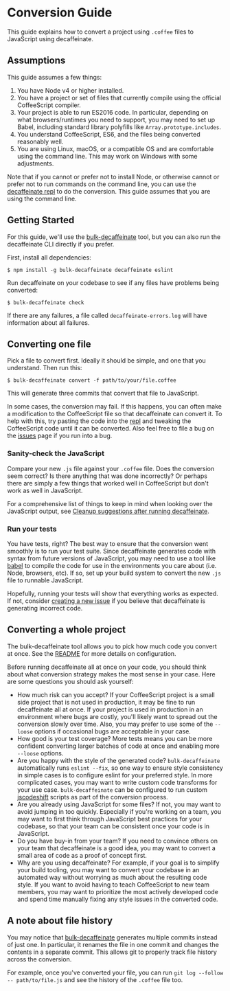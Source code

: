 # Conversion Guide

This guide explains how to convert a project using `.coffee` files to
JavaScript using decaffeinate.

## Assumptions

This guide assumes a few things:

1. You have Node v4 or higher installed.
1. You have a project or set of files that currently compile using the
   official CoffeeScript compiler.
1. Your project is able to run ES2016 code. In particular, depending on what
   browsers/runtimes you need to support, you may need to set up Babel,
   including standard library polyfills like `Array.prototype.includes`.
1. You understand CoffeeScript, ES6, and the files being converted
   reasonably well.
1. You are using Linux, macOS, or a compatible OS and are comfortable
   using the command line. This may work on Windows with some
   adjustments.

Note that if you cannot or prefer not to install Node, or otherwise cannot or
prefer not to run commands on the command line, you can use the
[decaffeinate repl][repl] to do the conversion. This guide assumes that you are
using the command line.

[repl]: http://decaffeinate-project.org/repl/

## Getting Started

For this guide, we'll use the [bulk-decaffeinate] tool, but you can also run the
decaffeinate CLI directly if you prefer.

First, install all dependencies:

```
$ npm install -g bulk-decaffeinate decaffeinate eslint
```

Run decaffeinate on your codebase to see if any files have problems being
converted:

```
$ bulk-decaffeinate check
```

If there are any failures, a file called `decaffeinate-errors.log` will have
information about all failures.

[bulk-decaffeinate]: https://github.com/decaffeinate/bulk-decaffeinate

## Converting one file

Pick a file to convert first. Ideally it should be simple, and one that
you understand. Then run this:

```
$ bulk-decaffeinate convert -f path/to/your/file.coffee
```

This will generate three commits that convert that file to JavaScript.

In some cases, the conversion may fail. If this happens, you can often make a
modification to the CoffeeScript file so that decaffeinate can convert it. To
help with this, try pasting the code into the [repl] and tweaking the
CoffeeScript code until it can be converted. Also feel free to file a bug on the
[issues] page if you run into a bug.

[issues]: https://github.com/decaffeinate/decaffeinate/issues

### Sanity-check the JavaScript

Compare your new `.js` file against your `.coffee` file. Does the
conversion seem correct? Is there anything that was done incorrectly? Or
perhaps there are simply a few things that worked well in CoffeeScript
but don't work as well in JavaScript.

For a comprehensive list of things to keep in mind when looking over the
JavaScript output, see
[Cleanup suggestions after running decaffeinate](./correctness-issues.md).

### Run your tests

You have tests, right? The best way to ensure that the conversion went
smoothly is to run your test suite. Since decaffeinate generates code
with syntax from future versions of JavaScript, you may need to use a
tool like [babel][babel] to compile the code for use in the environments
you care about (i.e. Node, browsers, etc). If so, set up your build
system to convert the new `.js` file to runnable JavaScript.

Hopefully, running your tests will show that everything works as
expected. If not, consider [creating a new issue][new-issue] if you
believe that decaffeinate is generating incorrect code.

[babel]: https://babeljs.io/
[new-issue]: https://github.com/decaffeinate/decaffeinate/issues/new

## Converting a whole project

The bulk-decaffeinate tool allows you to pick how much code you convert at once.
See the [README][bulk-decaffeinate] for more details on configuration.

Before running decaffeinate all at once on your code, you should think about
what conversion strategy makes the most sense in your case. Here are some
questions you should ask yourself:

* How much risk can you accept? If your CoffeeScript project is a small side
  project that is not used in production, it may be fine to run decaffeinate all
  at once. If your project is used in production in an environment where bugs
  are costly, you'll likely want to spread out the conversion slowly over time.
  Also, you may prefer to use some of the `--loose` options if occasional bugs
  are acceptable in your case.
* How good is your test coverage? More tests means you can be more confident
  converting larger batches of code at once and enabling more `--loose` options.
* Are you happy with the style of the generated code? `bulk-decaffeinate`
  automatically runs `eslint --fix`, so one way to ensure style consistency in
  simple cases is to configure eslint for your preferred style. In more
  complicated cases, you may want to write custom code transforms for your use
  case. `bulk-decaffeinate` can be configured to run custom [jscodeshift]
  scripts as part of the conversion process.
* Are you already using JavaScript for some files? If not, you may want to avoid
  jumping in too quickly. Especially if you're working on a team, you may want
  to first think through JavaScript best practices for your codebase, so that
  your team can be consistent once your code is in JavaScript.
* Do you have buy-in from your team? If you need to convince others on your team
  that decaffeinate is a good idea, you may want to convert a small area of code
  as a proof of concept first.
* Why are you using decaffeinate? For example, if your goal is to simplify your
  build tooling, you may want to convert your codebase in an automated way
  without worrying as much about the resulting code style. If you want to avoid
  having to teach CoffeeScript to new team members, you may want to prioritize
  the most actively developed code and spend time manually fixing any style
  issues in the converted code.

[jscodeshift]: https://github.com/facebook/jscodeshift

## A note about file history

You may notice that [bulk-decaffeinate] generates multiple commits instead of
just one. In particular, it renames the file in one commit and changes the
contents in a separate commit. This allows git to properly track file history
across the conversion.

For example, once you've converted your file, you can run
`git log --follow -- path/to/file.js` and see the history of the `.coffee` file
too.
